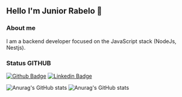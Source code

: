 ## Hello I'm Junior Rabelo 👋

### About me
I am a backend developer focused on the JavaScript stack (NodeJs, Nestjs).


### Status GITHUB

[![Github Badge](https://img.shields.io/badge/-Github-000?style=flat-square&logo=Github&logoColor=white&link=https://github.com/fagnerpsantos)](https://github.com/rabelojunior105)  [![Linkedin Badge](https://img.shields.io/badge/-LinkedIn-blue?style=flat-square&logo=Linkedin&logoColor=white&link=https://www.linkedin.com/in/fagnerpsantos/)](https://www.linkedin.com/in/junior-rabelo-04b744185/) 


![Anurag's GitHub stats](https://github-readme-stats.vercel.app/api?username=rabelojunior105&count_private=true) ![Anurag's GitHub stats](https://github-readme-stats.vercel.app/api?username=rabelojunior105&show_icons=true&theme=dark&count_private=true)
